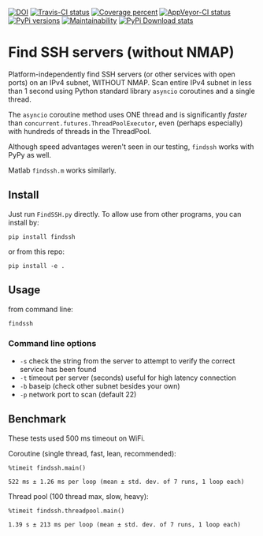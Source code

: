 [![DOI](https://zenodo.org/badge/DOI/10.5281/zenodo.1431634.svg)](https://doi.org/10.5281/zenodo.1431634)
[![Travis-CI status](https://travis-ci.org/scivision/findssh.svg?branch=master)](https://travis-ci.org/scivision/findssh)
[![Coverage percent](https://coveralls.io/repos/github/scivision/findssh/badge.svg?branch=master)](https://coveralls.io/github/scivision/findssh?branch=master)
[![AppVeyor-CI status](https://ci.appveyor.com/api/projects/status/pk5ebkekh0u4q90t?svg=true)](https://ci.appveyor.com/project/scivision/findssh)
[![PyPi versions](https://img.shields.io/pypi/pyversions/findssh.svg)](https://pypi.python.org/pypi/findssh)
[![Maintainability](https://api.codeclimate.com/v1/badges/c7409d3c78d12c3df14b/maintainability)](https://codeclimate.com/github/scivision/findssh/maintainability)
[![PyPi Download stats](http://pepy.tech/badge/findssh)](http://pepy.tech/project/findssh)

# Find SSH servers (without NMAP)

Platform-independently find SSH servers (or other services with open ports) on an IPv4 subnet, WITHOUT NMAP.
Scan entire IPv4 subnet in less than 1 second using Python standard library `asyncio`  coroutines and a single thread.

The `asyncio` coroutine method uses ONE thread and is significantly *faster* than `concurrent.futures.ThreadPoolExecutor`, even (perhaps especially) with hundreds of threads in the ThreadPool.

Although speed advantages weren't seen in our testing, `findssh` works with PyPy as well.

Matlab `findssh.m` works similarly.

## Install

Just run `FindSSH.py` directly.
To allow use from other programs, you can install by:

    pip install findssh

or from this repo:

    pip install -e .


## Usage

from command line:
```sh
findssh
```


### Command line options

* `-s`  check the string from the server to attempt to verify the correct service has been found
* `-t` timeout per server (seconds)  useful for high latency connection
* `-b` baseip (check other subnet besides your own)
* `-p` network port to scan (default 22)

## Benchmark

These tests used 500 ms timeout on WiFi.

Coroutine (single thread, fast, lean, recommended):

```ipython
%timeit findssh.main()

522 ms ± 1.26 ms per loop (mean ± std. dev. of 7 runs, 1 loop each)
```

Thread pool (100 thread max, slow, heavy):

```ipython
%timeit findssh.threadpool.main()

1.39 s ± 213 ms per loop (mean ± std. dev. of 7 runs, 1 loop each)
```
